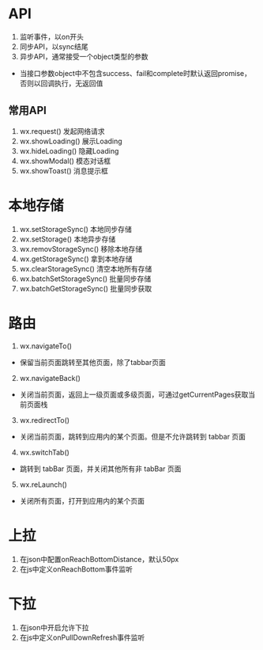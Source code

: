 # API
1. 监听事件，以on开头
2. 同步API，以sync结尾
3. 异步API，通常接受一个object类型的参数
  - 当接口参数object中不包含success、fail和complete时默认返回promise，否则以回调执行，无返回值

## 常用API
1. wx.request() 发起网络请求
2. wx.showLoading() 展示Loading
3. wx.hideLoading() 隐藏Loading
4. wx.showModal() 模态对话框
5. wx.showToast() 消息提示框

# 本地存储
1. wx.setStorageSync()  本地同步存储
2. wx.setStorage()  本地异步存储
3. wx.removStorageSync()  移除本地存储
4. wx.getStorageSync()  拿到本地存储
5. wx.clearStorageSync() 清空本地所有存储
6. wx.batchSetStorageSync()  批量同步存储
7. wx.batchGetStorageSync()  批量同步获取

# 路由
1. wx.navigateTo()
  - 保留当前页面跳转至其他页面，除了tabbar页面
2. wx.navigateBack()
  - 关闭当前页面，返回上一级页面或多级页面，可通过getCurrentPages获取当前页面栈
3. wx.redirectTo()
  - 关闭当前页面，跳转到应用内的某个页面。但是不允许跳转到 tabbar 页面
4. wx.switchTab()
  - 跳转到 tabBar 页面，并关闭其他所有非 tabBar 页面
5. wx.reLaunch()
  - 关闭所有页面，打开到应用内的某个页面

# 上拉
1. 在json中配置onReachBottomDistance，默认50px
2. 在js中定义onReachBottom事件监听

# 下拉
1. 在json中开启允许下拉
2. 在js中定义onPullDownRefresh事件监听